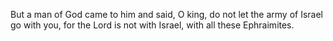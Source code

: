 But a man of God came to him and said, O king, do not let the army of Israel go with you, for the Lord is not with Israel, with all these Ephraimites.

